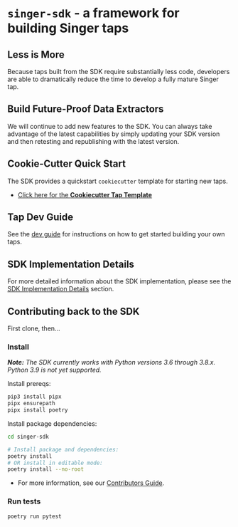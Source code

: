 # `singer-sdk` - a framework for building Singer taps

## Less is More

Because taps built from the SDK require substantially less code, developers are able to dramatically reduce the time to develop a fully mature Singer tap.

## Build Future-Proof Data Extractors

We will continue to add new features to the SDK. You can always take advantage of the latest capabilities by simply updating your SDK version and then retesting and republishing with the latest version.

## Cookie-Cutter Quick Start

The SDK provides a quickstart `cookiecutter` template for starting new taps.

* [Click here for the **Cookiecutter Tap Template**](cookiecutter/tap-template/README.md)

## Tap Dev Guide

See the [dev guide](docs/dev_guide.md) for instructions on how to get started building your own
taps.

## SDK Implementation Details

For more detailed information about the SDK implementation, please see the 
[SDK Implementation Details](./docs/implementation/README.md) section.

## Contributing back to the SDK

First clone, then...

### Install

_**Note:** The SDK currently works with Python versions 3.6 through 3.8.x. Python 3.9 is not yet supported._

Install prereqs:

```bash
pip3 install pipx
pipx ensurepath
pipx install poetry
```

Install package dependencies:

```bash
cd singer-sdk
```

```bash
# Install package and dependencies:
poetry install
# OR install in editable mode:
poetry install --no-root
```

- For more information, see our [Contributors Guide](CONTRIBUTING.md).

### Run tests

```bash
poetry run pytest
```

